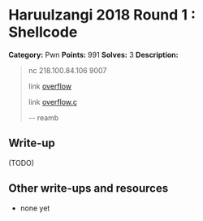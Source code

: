 # Haruulzangi 2018 Round 1 : Shellcode

**Category:** Pwn
**Points:** 991
**Solves:** 3
**Description:**

>nc 218.100.84.106 9007
>
>link [overflow](overflow)
>
>link [overflow.c](overflow.c)
>
>--
>reamb


## Write-up

(TODO)

## Other write-ups and resources

* none yet
